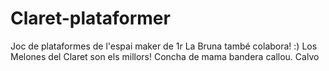 # Claret-plataformer
Joc de plataformes de l'espai maker de 1r
La Bruna també colabora! :)
Los Melones del Claret son els millors!
Concha de mama bandera callou.
Calvo
